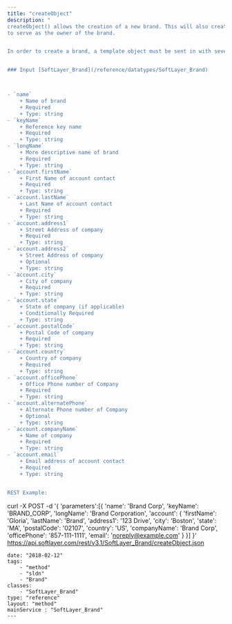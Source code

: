 ```yaml
---
title: "createObject"
description: "
createObject() allows the creation of a new brand. This will also create an `account` 
to serve as the owner of the brand. 


In order to create a brand, a template object must be sent in with several required values. 


### Input [SoftLayer_Brand](/reference/datatypes/SoftLayer_Brand)



- `name` 
    + Name of brand 
    + Required 
    + Type: string 
- `keyName` 
    + Reference key name 
    + Required 
    + Type: string 
- `longName` 
    + More descriptive name of brand 
    + Required 
    + Type: string 
- `account.firstName` 
    + First Name of account contact 
    + Required 
    + Type: string 
- `account.lastName` 
    + Last Name of account contact 
    + Required 
    + Type: string 
- `account.address1` 
    + Street Address of company 
    + Required 
    + Type: string 
- `account.address2` 
    + Street Address of company 
    + Optional 
    + Type: string 
- `account.city` 
    + City of company 
    + Required 
    + Type: string 
- `account.state` 
    + State of company (if applicable) 
    + Conditionally Required 
    + Type: string 
- `account.postalCode` 
    + Postal Code of company 
    + Required 
    + Type: string 
- `account.country` 
    + Country of company 
    + Required 
    + Type: string 
- `account.officePhone` 
    + Office Phone number of Company 
    + Required 
    + Type: string 
- `account.alternatePhone` 
    + Alternate Phone number of Company 
    + Optional 
    + Type: string 
- `account.companyName` 
    + Name of company 
    + Required 
    + Type: string 
- `account.email` 
    + Email address of account contact 
    + Required 
    + Type: string 


REST Example: 
``` 
curl -X POST -d '{ 
    'parameters':[{ 
        'name': 'Brand Corp', 
        'keyName': 'BRAND_CORP', 
        'longName': 'Brand Corporation', 
        'account': { 
            'firstName': 'Gloria', 
            'lastName': 'Brand', 
            'address1': '123 Drive', 
            'city': 'Boston', 
            'state': 'MA', 
            'postalCode': '02107', 
            'country': 'US', 
            'companyName': 'Brand Corp', 
            'officePhone': '857-111-1111', 
            'email': 'noreply@example.com' 
        } 
    }] 
}' https://api.softlayer.com/rest/v3.1/SoftLayer_Brand/createObject.json 
``` "
date: "2018-02-12"
tags:
    - "method"
    - "sldn"
    - "Brand"
classes:
    - "SoftLayer_Brand"
type: "reference"
layout: "method"
mainService : "SoftLayer_Brand"
---
```

